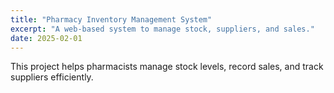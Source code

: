 ```yaml
---
title: "Pharmacy Inventory Management System"
excerpt: "A web-based system to manage stock, suppliers, and sales."
date: 2025-02-01
---
```

This project helps pharmacists manage stock levels, record sales, and track suppliers efficiently.

